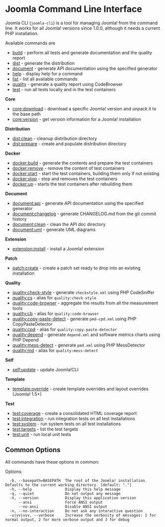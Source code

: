 # Joomla Command Line Interface

Joomla CLI (`joomla-cli`) is a tool for managing Joomla! from the command line.
It works for all Joomla! versions since 1.0.0, although it needs a current PHP installation.

Available commands are

- [build](build/build.md) - perform all tests and generate documentation and the quality report
- [dist]() - generate the distribution
- [document]() - generate API documentation using the specified generator
- [help]() - display help for a command
- [list]() - list all available commands
- [quality]() - generate a quality report using CodeBrowser
- [test](test/test.md) - run all tests locally and in the test containers

**Core**
- [core:download](core/download.md) - download a specific Joomla! version and unpack it to the base path
- [core:version](core/version.md) - get version information for a Joomla! installation

**Distribution**
- [dist:clean]() - cleanup distribution directory
- [dist:prepare]() - create and populate distribution directory

**Docker**
- [docker:build]() - generate the contents and prepare the test containers
- [docker:remove]() - remove the content of test containers
- [docker:start]() - start the test containers, building them only if not existing
- [docker:stop]() - stop and removes the test containers
- [docker:up]() - starts the test containers after rebuilding them

**Document**
- [document:api]() - generate API documentation using the specified generator
- [document:changelog]() - generate CHANGELOG.md from the git commit history
- [document:clean]() - clean the API doc directory
- [document:uml]() - generate UML diagrams

**Extension**
- [extension:install](extension/install.md) - install a Joomla! extension

**Patch**
- [patch:create]() - create a patch set ready to drop into an existing installation

**Quality**
- [quality:check-style]() - generate `checkstyle.xml` using PHP CodeSniffer
- [quality:cs]() - alias for `quality:check-style`
- [quality:code-browser]() - aggregate the results from all the measurement tools
- [quality:cb]() - alias for `quality:code-browser`
- [quality:copy-paste-detect]() - generate `pmd-cpd.xml` using PHP CopyPasteDetector
- [quality:cpd]() - alias for `quality:copy-paste-detector`
- [quality:depend]() - generate `depend.xml` and software metrics charts using PHP Depend
- [quality:mess-detect]() - generate `pmd.xml` using PHP MessDetector
- [quality:md]() - alias for `quality:mess-detect`

**Self**
- [self:update]() - update Joomla!CLI

**Template**
- [template:override](template/override.md) - create template overrides and layout overrides (Joomla! 1.5+)

**Test**
- [test:coverage]() - create a consolidated HTML coverage report
- [test:integration]() - run integration tests on all test installations
- [test:system]() - run system tests on all test installations
- [test:targets]() - list the test targets
- [test:unit]() - run local unit tests

## Common Options

All commands have these options in common:

Options:
```
  -b, --basepath=BASEPATH  The root of the Joomla! installation. Defaults to the current working directory. [default: "."]
  -h, --help               Display this help message
  -q, --quiet              Do not output any message
  -V, --version            Display this application version
      --ansi               Force ANSI output
      --no-ansi            Disable ANSI output
  -n, --no-interaction     Do not ask any interactive question
  -v|vv|vvv, --verbose     Increase the verbosity of messages: 1 for normal output, 2 for more verbose output and 3 for debug
```
